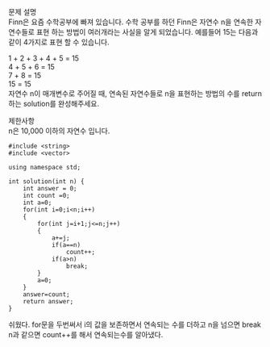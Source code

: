 문제 설명    
Finn은 요즘 수학공부에 빠져 있습니다. 수학 공부를 하던 Finn은 자연수 n을 연속한 자연수들로 표현 하는 방법이 여러개라는 사실을 알게 되었습니다. 예를들어 15는 다음과 같이 4가지로 표현 할 수 있습니다.   

1 + 2 + 3 + 4 + 5 = 15   
4 + 5 + 6 = 15   
7 + 8 = 15   
15 = 15    
자연수 n이 매개변수로 주어질 때, 연속된 자연수들로 n을 표현하는 방법의 수를 return하는 solution를 완성해주세요.   

제한사항   
n은 10,000 이하의 자연수 입니다.    

```
#include <string>
#include <vector>

using namespace std;

int solution(int n) {
    int answer = 0;
    int count =0;
    int a=0;
    for(int i=0;i<n;i++)
    {
        for(int j=i+1;j<=n;j++)
        {
            a+=j;
            if(a==n)
                count++;
            if(a>n)
                break;
        }    
        a=0;
    }
    answer=count;
    return answer;
}
```

쉬웠다. for문을 두번써서 i의 값을 보존하면서 연속되는 수를 더하고 n을 넘으면 break n과 같으면 count++를 해서 연속되는수를 알아냈다.